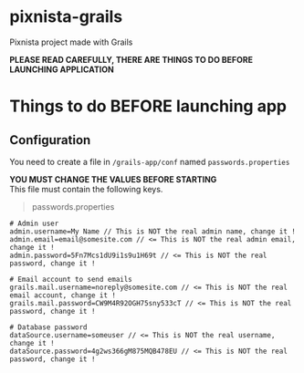 # pixnista-grails
Pixnista project made with Grails

**PLEASE READ CAREFULLY, THERE ARE THINGS TO DO BEFORE LAUNCHING APPLICATION**


# Things to do BEFORE launching app
## Configuration
You need to create a file in <code>/grails-app/conf</code> named <code>passwords.properties</code>

**YOU MUST CHANGE THE VALUES BEFORE STARTING**
<br/>
This file must contain the following keys.

> passwords.properties

```
# Admin user
admin.username=My Name // This is NOT the real admin name, change it !
admin.email=email@somesite.com // <= This is NOT the real admin email, change it !
admin.password=5Fn7Mcs1dU9i1s9u1H69t // <= This is NOT the real password, change it !

# Email account to send emails
grails.mail.username=noreply@somesite.com // <= This is NOT the real email account, change it !
grails.mail.password=CW9M4R92OGH75sny533cT // <= This is NOT the real password, change it !

# Database password
dataSource.username=someuser // <= This is NOT the real username, change it !
dataSource.password=4g2ws366gM875MQB478EU // <= This is NOT the real password, change it !
```
